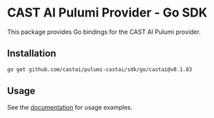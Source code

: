 # CAST AI Pulumi Provider - Go SDK

This package provides Go bindings for the CAST AI Pulumi provider.

## Installation

```bash
go get github.com/castai/pulumi-castai/sdk/go/castai@v0.1.83
```

## Usage

See the [documentation](https://www.pulumi.com/registry/packages/castai/) for usage examples.
